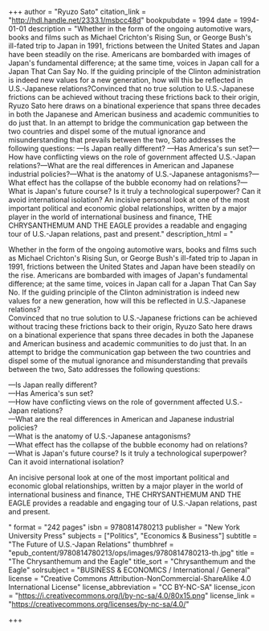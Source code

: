 +++
author = "Ryuzo Sato"
citation_link = "http://hdl.handle.net/2333.1/msbcc48d"
bookpubdate = 1994
date = 1994-01-01
description = "Whether in the form of the ongoing automotive wars, books and films such as Michael Crichton's Rising Sun, or George Bush's ill-fated trip to Japan in 1991, frictions between the United States and Japan have been steadily on the rise. Americans are bombarded with images of Japan's fundamental difference; at the same time, voices in Japan call for a Japan That Can Say No. If the guiding principle of the Clinton administration is indeed new values for a new generation, how will this be reflected in U.S.-Japanese relations?Convinced that no true solution to U.S.-Japanese frictions can be achieved without tracing these frictions back to their origin, Ryuzo Sato here draws on a binational experience that spans three decades in both the Japanese and American business and academic communities to do just that. In an attempt to bridge the communication gap between the two countries and dispel some of the mutual ignorance and misunderstanding that prevails between the two, Sato addresses the following questions: —Is Japan really different? —Has America's sun set?—How have conflicting views on the role of government affected U.S.-Japan relations?—What are the real differences in American and Japanese industrial policies?—What is the anatomy of U.S.-Japanese antagonisms?—What effect has the collapse of the bubble economy had on relations?—What is Japan's future course? Is it truly a technological superpower? Can it avoid international isolation? An incisive personal look at one of the most important political and economic global relationships, written by a major player in the world of international business and finance, THE CHRYSANTHEMUM AND THE EAGLE provides a readable and engaging tour of U.S.-Japan relations, past and present."
description_html = "<p>Whether in the form of the ongoing automotive wars, books and films such as Michael Crichton's Rising Sun, or George Bush's ill-fated trip to Japan in 1991, frictions between the United States and Japan have been steadily on the rise. Americans are bombarded with images of Japan's fundamental difference; at the same time, voices in Japan call for a Japan That Can Say No. If the guiding principle of the Clinton administration is indeed new values for a new generation, how will this be reflected in U.S.-Japanese relations?<BR>Convinced that no true solution to U.S.-Japanese frictions can be achieved without tracing these frictions back to their origin, Ryuzo Sato here draws on a binational experience that spans three decades in both the Japanese and American business and academic communities to do just that. In an attempt to bridge the communication gap between the two countries and dispel some of the mutual ignorance and misunderstanding that prevails between the two, Sato addresses the following questions:</p> <p>—Is Japan really different? <BR>—Has America's sun set?<BR>—How have conflicting views on the role of government affected U.S.-Japan relations?<BR>—What are the real differences in American and Japanese industrial policies?<BR>—What is the anatomy of U.S.-Japanese antagonisms?<BR>—What effect has the collapse of the bubble economy had on relations?<BR>—What is Japan's future course? Is it truly a technological superpower? Can it avoid international isolation?</p> <p>An incisive personal look at one of the most important political and economic global relationships, written by a major player in the world of international business and finance, THE CHRYSANTHEMUM AND THE EAGLE provides a readable and engaging tour of U.S.-Japan relations, past and present.</p>"
format = "242 pages"
isbn = 9780814780213
publisher = "New York University Press"
subjects = ["Politics", "Economics & Business"]
subtitle = "The Future of U.S.-Japan Relations"
thumbhref = "epub_content/9780814780213/ops/images/9780814780213-th.jpg"
title = "The Chrysanthemum and the Eagle"
title_sort = "Chrysanthemum and the Eagle"
solrsubject = "BUSINESS & ECONOMICS / International / General"
license = "Creative Commons Attribution-NonCommercial-ShareAlike 4.0 International License"
license_abbreviation = "CC BY-NC-SA"
license_icon = "https://i.creativecommons.org/l/by-nc-sa/4.0/80x15.png"
license_link = "https://creativecommons.org/licenses/by-nc-sa/4.0/"

+++
